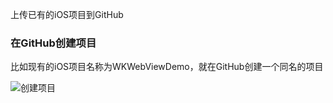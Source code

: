 上传已有的iOS项目到GitHub

### 在GitHub创建项目

比如现有的iOS项目名称为WKWebViewDemo，就在GitHub创建一个同名的项目

![创建项目](./image/create.png)

